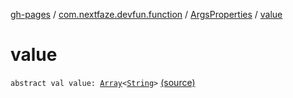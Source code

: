 [gh-pages](../../index.md) / [com.nextfaze.devfun.function](../index.md) / [ArgsProperties](index.md) / [value](./value.md)

# value

`abstract val value: `[`Array`](https://kotlinlang.org/api/latest/jvm/stdlib/kotlin/-array/index.html)`<`[`String`](https://kotlinlang.org/api/latest/jvm/stdlib/kotlin/-string/index.html)`>` [(source)](https://github.com/NextFaze/dev-fun/tree/master/devfun-annotations/src/main/java/com/nextfaze/devfun/function/DeveloperArguments.kt#L162)